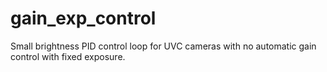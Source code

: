# gain_exp_control
Small brightness PID control loop for UVC cameras with no automatic gain control with fixed exposure.
